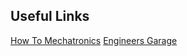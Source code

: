 ## Useful Links
[How To Mechatronics](https://howtomechatronics.com/)
[Engineers Garage](https://www.engineersgarage.com/)
